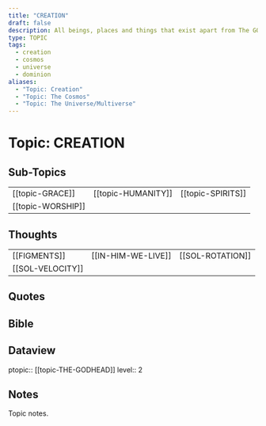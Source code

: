 ```yaml
---
title: "CREATION"
draft: false
description: All beings, places and things that exist apart from The GODHEAD as a result of Divine Creation.
type: TOPIC
tags:
  - creation
  - cosmos
  - universe
  - dominion
aliases:
  - "Topic: Creation"
  - "Topic: The Cosmos"
  - "Topic: The Universe/Multiverse"
---
```

# Topic: CREATION
## Sub-Topics
|     |     |     |
| --- | --- | --- |
| [[topic-GRACE]] | [[topic-HUMANITY]] | [[topic-SPIRITS]] |
| [[topic-WORSHIP]] |

## Thoughts
|     |     |     |
| --- | --- | --- |
| [[FIGMENTS]] | [[IN-HIM-WE-LIVE]] | [[SOL-ROTATION]] |
| [[SOL-VELOCITY]] |

## Quotes

## Bible

## Dataview
ptopic:: [[topic-THE-GODHEAD]]
level:: 2

## Notes
Topic notes.

